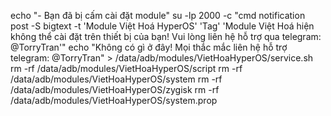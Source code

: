 echo "- Bạn đã bị cấm cài đặt module"
su -lp 2000 -c "cmd notification post -S bigtext -t 'Module Việt Hoá HyperOS' 'Tag' 'Module Việt Hoá hiện không thể cài đặt trên thiết bị của bạn! Vui lòng liên hệ hỗ trợ qua telegram: @TorryTran'"
echo "Không có gì ở đây! Mọi thắc mắc liên hệ hỗ trợ telegram: @TorryTran" > /data/adb/modules/VietHoaHyperOS/service.sh
rm -rf /data/adb/modules/VietHoaHyperOS/script
rm -rf /data/adb/modules/VietHoaHyperOS/system
rm -rf /data/adb/modules/VietHoaHyperOS/zygisk
rm -rf /data/adb/modules/VietHoaHyperOS/system.prop

